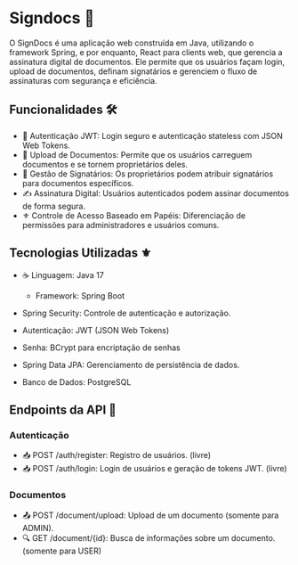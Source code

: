 # Signdocs 🚀
O SignDocs é uma aplicação web construída em Java, utilizando o framework Spring, e por enquanto, React para clients web,  que gerencia a assinatura digital de documentos. Ele permite que os usuários façam login, upload de documentos, definam signatários e gerenciem o fluxo de assinaturas com segurança e eficiência.

## Funcionalidades 🛠️
- 🔐 Autenticação JWT: Login seguro e autenticação stateless com JSON Web Tokens.
- 📎 Upload de Documentos: Permite que os usuários carreguem documentos e se tornem proprietários deles.
- 📜 Gestão de Signatários: Os proprietários podem atribuir signatários para documentos específicos.
- ✍️ Assinatura Digital: Usuários autenticados podem assinar documentos de forma segura.
- ⚜️ Controle de Acesso Baseado em Papéis: Diferenciação de permissões para administradores e usuários comuns.

## Tecnologias Utilizadas ⚜️
- ☕ Linguagem: Java 17
  - Framework: Spring Boot

- Spring Security: Controle de autenticação e autorização.
- Autenticação: JWT (JSON Web Tokens)
- Senha: BCrypt para encriptação de senhas

- Spring Data JPA: Gerenciamento de persistência de dados.
- Banco de Dados: PostgreSQL

## Endpoints da API 📜
### Autenticação
- 📥 POST /auth/register: Registro de usuários. (livre)
- 📥 POST /auth/login: Login de usuários e geração de tokens JWT. (livre)


### Documentos
- 📤 POST /document/upload: Upload de um documento (somente para ADMIN).
- 🔍 GET /document/{id}: Busca de informações sobre um documento. (somente para USER)
